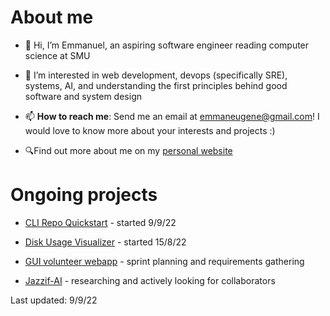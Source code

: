 # About me
- 👋 Hi, I’m Emmanuel, an aspiring software engineer reading computer science at SMU

- 👀 I’m interested in web development, devops (specifically SRE), systems, AI, and understanding the first principles behind good software and system design 

- 📫 **How to reach me**: Send me an email at emmaneugene@gmail.com! I would love to know more about your interests and projects :)

- 🔍Find out more about me on my [personal website](https://emmaneugene.github.io)

# Ongoing projects

- [CLI Repo Quickstart](https://github.com/emmaneugene/cli-repo-quickstart) - started 9/9/22

- [Disk Usage Visualizer](https://github.com/emmaneugene/disk-usage-visualizer) - started 15/8/22

- [GUI volunteer webapp](https://github.com/emmaneugene/GUI-volunteer-management-webapp) - sprint planning and requirements gathering

- [Jazzif-AI](https://github.com/emmaneugene/Jazzif-AI) - researching and actively looking for collaborators

Last updated: 9/9/22

<!---
emmaneugene/emmaneugene is a ✨ special ✨ repository because its `README.md` (this file) appears on your GitHub profile.
You can click the Preview link to take a look at your changes.
--->
